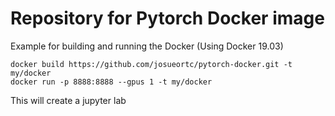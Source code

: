 # Repository for Pytorch Docker image

Example for building and running the Docker (Using Docker 19.03)
```
docker build https://github.com/josueortc/pytorch-docker.git -t my/docker
docker run -p 8888:8888 --gpus 1 -t my/docker
```

This will create a jupyter lab

